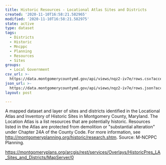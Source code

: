 ```yaml
---
title: Historic Resources - Locational Atlas Sites and Districts
created: '2020-11-10T16:58:21.582965'
modified: '2020-11-10T16:58:21.582975'
state: active
type: dataset
tags:
  - Districts
  - Historic
  - Mncppc
  - Planning
  - Resources
  - Sites
groups:
  - Local Government
csv_url: >-
  https://data.montgomerycountymd.gov/api/views/nqz2-iv7e/rows.csv?accessType=DOWNLOAD
json_url: >-
  https://data.montgomerycountymd.gov/api/views/nqz2-iv7e/rows.json?accessType=DOWNLOAD
layout: post

---
```

A mapped dataset and layer of sites and districts identified in the Locational Atlas and Inventory of Historic Sites in Montgomery County, Maryland.  The Location Atlas is a list resources that are potentially historic. Resources listed in the Atlas are protected from demolition or "substantial alteration" under Chapter 24A of the County Code. For more information, see http://montgomeryplanning.org/historic/research.shtm. Source: M-NCPPC Planning.

https://montgomeryplans.org/arcgis/rest/services/Overlays/HistoricPres_LA_Sites_and_Districts/MapServer/0
